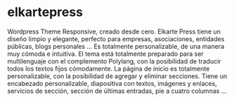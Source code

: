 # elkartepress
Wordpress Theme Responsive, creado desde cero. 
Elkarte Press tiene un diseño limpio y elegante, perfecto para empresas, asociaciones, entidades públicas, 
blogs personales ... Es totalmente personalizable, de una manera muy cómoda e intuitiva. El tema está totalmente preparado 
para ser multilenguaje con el complemento Polylang, con la posibilidad de traducir todos los textos fijos cómodamente. 
La página de inicio es totalmente personalizable, con la posibilidad de agregar y eliminar secciones. Tiene un encabezado 
personalizable, diapositiva con textos, imágenes y enlaces, servicios de sección, sección de últimas entradas, pie a cuatro 
columnas ...
